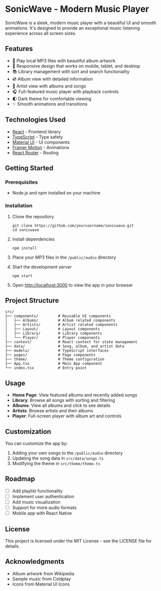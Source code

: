 # SonicWave - Modern Music Player

SonicWave is a sleek, modern music player with a beautiful UI and smooth animations. It's designed to provide an exceptional music listening experience across all screen sizes.

## Features

- 🎵 Play local MP3 files with beautiful album artwork
- 📱 Responsive design that works on mobile, tablet, and desktop
- 📚 Library management with sort and search functionality
- 💿 Album view with detailed information
- 🎤 Artist view with albums and songs
- 🎧 Full-featured music player with playback controls
- 🌓 Dark theme for comfortable viewing
- ✨ Smooth animations and transitions

## Technologies Used

- [React](https://reactjs.org/) - Frontend library
- [TypeScript](https://www.typescriptlang.org/) - Type safety
- [Material UI](https://mui.com/) - UI components
- [Framer Motion](https://www.framer.com/motion/) - Animations
- [React Router](https://reactrouter.com/) - Routing

## Getting Started

### Prerequisites

- Node.js and npm installed on your machine

### Installation

1. Clone the repository
   ```
   git clone https://github.com/yourusername/sonicwave.git
   cd sonicwave
   ```

2. Install dependencies
   ```
   npm install
   ```

3. Place your MP3 files in the `/public/audio` directory

4. Start the development server
   ```
   npm start
   ```

5. Open [http://localhost:3000](http://localhost:3000) to view the app in your browser

## Project Structure

```
src/
├── components/         # Reusable UI components
│   ├── Albums/         # Album related components
│   ├── Artists/        # Artist related components
│   ├── Layout/         # Layout components
│   ├── Library/        # Library components  
│   └── Player/         # Player components
├── context/            # React context for state management
├── data/               # Song, album, and artist data
├── models/             # TypeScript interfaces
├── pages/              # Page components
├── theme/              # Theme configuration
├── App.tsx             # Main App component
└── index.tsx           # Entry point
```

## Usage

- **Home Page**: View featured albums and recently added songs
- **Library**: Browse all songs with sorting and filtering
- **Albums**: View all albums and click to see details
- **Artists**: Browse artists and their albums
- **Player**: Full-screen player with album art and controls

## Customization

You can customize the app by:

1. Adding your own songs to the `/public/audio` directory
2. Updating the song data in `src/data/songs.ts`
3. Modifying the theme in `src/theme/theme.ts`

## Roadmap

- [ ] Add playlist functionality
- [ ] Implement user authentication
- [ ] Add music visualization
- [ ] Support for more audio formats
- [ ] Mobile app with React Native

## License

This project is licensed under the MIT License - see the LICENSE file for details.

## Acknowledgments

- Album artwork from Wikipedia
- Sample music from Coldplay
- Icons from Material UI Icons
